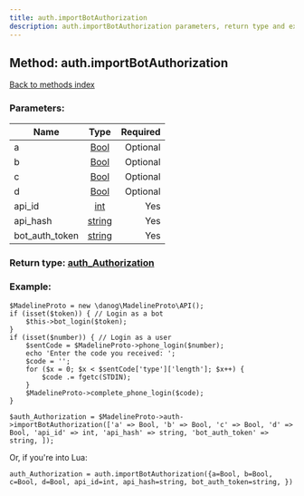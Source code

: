 ```yaml
---
title: auth.importBotAuthorization
description: auth.importBotAuthorization parameters, return type and example
---
```

## Method: auth.importBotAuthorization  
[Back to methods index](index.md)


### Parameters:

| Name     |    Type       | Required |
|----------|:-------------:|---------:|
|a|[Bool](../types/Bool.md) | Optional|
|b|[Bool](../types/Bool.md) | Optional|
|c|[Bool](../types/Bool.md) | Optional|
|d|[Bool](../types/Bool.md) | Optional|
|api\_id|[int](../types/int.md) | Yes|
|api\_hash|[string](../types/string.md) | Yes|
|bot\_auth\_token|[string](../types/string.md) | Yes|


### Return type: [auth\_Authorization](../types/auth_Authorization.md)

### Example:


```
$MadelineProto = new \danog\MadelineProto\API();
if (isset($token)) { // Login as a bot
    $this->bot_login($token);
}
if (isset($number)) { // Login as a user
    $sentCode = $MadelineProto->phone_login($number);
    echo 'Enter the code you received: ';
    $code = '';
    for ($x = 0; $x < $sentCode['type']['length']; $x++) {
        $code .= fgetc(STDIN);
    }
    $MadelineProto->complete_phone_login($code);
}

$auth_Authorization = $MadelineProto->auth->importBotAuthorization(['a' => Bool, 'b' => Bool, 'c' => Bool, 'd' => Bool, 'api_id' => int, 'api_hash' => string, 'bot_auth_token' => string, ]);
```

Or, if you're into Lua:

```
auth_Authorization = auth.importBotAuthorization({a=Bool, b=Bool, c=Bool, d=Bool, api_id=int, api_hash=string, bot_auth_token=string, })
```

